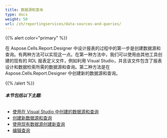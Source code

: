 ```yaml
---
title: 数据源和查询
type: docs
weight: 50
url: /zh/reportingservices/data-sources-and-queries/
---
```


{{% alert color="primary" %}} 

在 Aspose.Cells.Report.Designer 中设计报表的过程中的第一步是创建数据源和查询。有两种方法可以实现这一点。在第一种方法中，我们可以使用由其他工具创建的现有的 RDL 报表定义文件，例如利用 Visual Studio，并且该文件包含了报表设计和数据检索所需的数据源和查询。第二种方法是在 Aspose.Cells.Report.Designer 中创建新的数据源和查询。

{{% /alert %}} 
###### **本节包括以下主题:** 
- [使用在 Visual Studio 中创建的数据源和查询](/cells/zh/reportingservices/using-data-sources-and-queries-created-in-visual-studio/)
- [创建新数据源和查询](/cells/zh/reportingservices/creating-new-data-sources-and-queries/)
- [使用现有数据源创建新查询](/cells/zh/reportingservices/creating-new-query-using-existing-data-source/)
- [编辑查询](/cells/zh/reportingservices/editing-query/)
